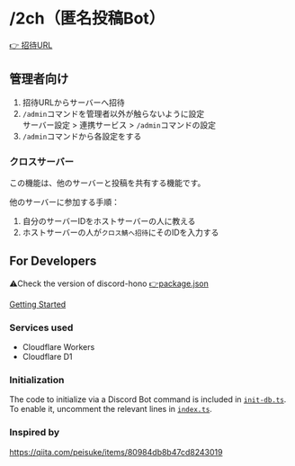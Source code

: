 # /2ch（匿名投稿Bot）

[👉 招待URL](https://discord.com/oauth2/authorize?client_id=1370657822853042186&permissions=0&integration_type=0&scope=bot)

## 管理者向け

1. 招待URLからサーバーへ招待
2. `/admin`コマンドを管理者以外が触らないように設定  
  サーバー設定 > 連携サービス > `/admin`コマンドの設定
3. `/admin`コマンドから各設定をする

### クロスサーバー

この機能は、他のサーバーと投稿を共有する機能です。

他のサーバーに参加する手順：

1. 自分のサーバーIDをホストサーバーの人に教える
2. ホストサーバーの人が`クロス鯖へ招待`にそのIDを入力する

## For Developers

⚠️Check the version of discord-hono [👉package.json](https://github.com/luisfun/discord-hono-examples/blob/main/workerd-2ch/package.json)

[Getting Started](https://discord-hono.luis.fun/guides/start/)

### Services used

- Cloudflare Workers
- Cloudflare D1

### Initialization

The code to initialize via a Discord Bot command is included in [`init-db.ts`](https://github.com/luisfun/discord-hono-examples/blob/main/workerd-2ch/src/handlers/init-db.ts).  
To enable it, uncomment the relevant lines in [`index.ts`](https://github.com/luisfun/discord-hono-examples/blob/main/workerd-2ch/src/handlers/index.ts).

### Inspired by

https://qiita.com/peisuke/items/80984db8b47cd8243019
